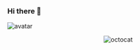 ### Hi there 👋

<!--
**jdacode/jdacode** is a ✨ _special_ ✨ repository because its `README.md` (this file) appears on your GitHub profile.

Here are some ideas to get you started:

- 🔭 I’m currently working on ...
- 🌱 I’m currently learning ...
- 👯 I’m looking to collaborate on ...
- 🤔 I’m looking for help with ...
- 💬 Ask me about ...
- 📫 How to reach me: ...
- 😄 Pronouns: ...
- ⚡ Fun fact: ...
-->

![avatar](../jdacode/jdacode/privateinvestocat.jpg)

<p align="center">
  <img src="../jdacode/daftpunktocat-thomas.gif " alt="octocat"/>
</p>
